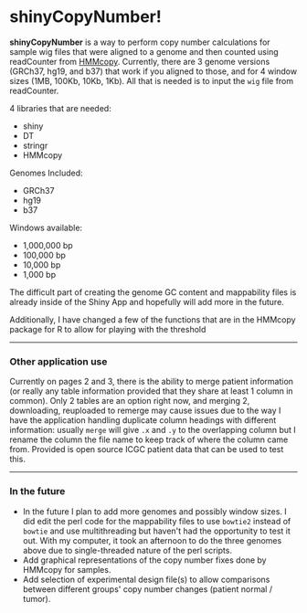 # shinyCopyNumber!
**shinyCopyNumber** is a way to perform copy number calculations for sample wig files that were aligned to a genome and then counted using readCounter from [HMMcopy](https://github.com/shahcompbio/HMMcopy). Currently, there are 3 genome versions (GRCh37, hg19, and b37) that work if you aligned to those, and for 4 window sizes (1MB, 100Kb, 10Kb, 1Kb). All that is needed is to input the `wig` file from readCounter.

4 libraries that are needed:
* shiny
* DT
* stringr
* HMMcopy

Genomes Included:
* GRCh37
* hg19
* b37

Windows available:
* 1,000,000 bp
* 100,000 bp
* 10,000 bp
* 1,000 bp

The difficult part of creating the genome GC content and mappability files is already inside of the Shiny App and hopefully will add more in the future.

Additionally, I have changed a few of the functions that are in the HMMcopy package for R to allow for playing with the threshold

___

### Other application use
Currently on pages 2 and 3, there is the ability to merge patient information (or really any table information provided that they share at least 1 column in common). Only 2 tables are an option right now, and merging 2, downloading, reuploaded to remerge may cause issues due to the way I have the application handling duplicate column headings with different information: usually `merge` will give `.x` and `.y` to the overlapping column but I rename the column the file name to keep track of where the column came from. Provided is open source ICGC patient data that can be used to test this.

___

### In the future
* In the future I plan to add more genomes and possibly window sizes. I did edit the perl code for the mappability files to use `bowtie2` instead of `bowtie` and use multithreading but haven't had the opportunity to test it out. With my computer, it took an afternoon to do the three genomes above due to single-threaded nature of the perl scripts.
* Add graphical representations of the copy number fixes done by HMMcopy for samples.
* Add selection of experimental design file(s) to allow comparisons between different groups' copy number changes (patient normal / tumor).
